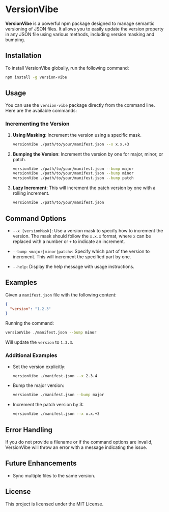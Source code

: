 # VersionVibe

**VersionVibe** is a powerful npm package designed to manage semantic versioning of JSON files. It allows you to easily update the version property in any JSON file using various methods, including version masking and bumping.

## Installation

To install VersionVibe globally, run the following command:

```bash
npm install -g version-vibe
```

## Usage

You can use the `version-vibe` package directly from the command line. Here are the available commands:

### Incrementing the Version

1. **Using Masking**: Increment the version using a specific mask.

   ```bash
   versionVibe ./path/to/your/manifest.json --x x.x.+3
   ```

2. **Bumping the Version**: Increment the version by one for major, minor, or patch.

   ```bash
   versionVibe ./path/to/your/manifest.json --bump major
   versionVibe ./path/to/your/manifest.json --bump minor
   versionVibe ./path/to/your/manifest.json --bump patch
   ```

3. **Lazy Increment**: This will increment the patch version by one with a rolling increment.

   ```bash
   versionVibe ./path/to/your/manifest.json
   ```

## Command Options

- `--x [versionMask]`: Use a version mask to specify how to increment the version. The mask should follow the `x.x.x` format, where `x` can be replaced with a number or `+` to indicate an increment.
  
- `--bump <major|minor|patch>`: Specify which part of the version to increment. This will increment the specified part by one.

- `--help`: Display the help message with usage instructions.

## Examples

Given a `manifest.json` file with the following content:

```json
{
  "version": "1.2.3"
}
```

Running the command:

```bash
versionVibe ./manifest.json --bump minor
```

Will update the `version` to `1.3.3`.

### Additional Examples

- Set the version explicitly:

  ```bash
  versionVibe ./manifest.json --x 2.3.4
  ```

- Bump the major version:

  ```bash
  versionVibe ./manifest.json --bump major
  ```

- Increment the patch version by 3:

  ```bash
  versionVibe ./manifest.json --x x.x.+3
  ```

## Error Handling

If you do not provide a filename or if the command options are invalid, VersionVibe will throw an error with a message indicating the issue.

## Future Enhancements

- Sync multiple files to the same version.


## License

This project is licensed under the MIT License.
